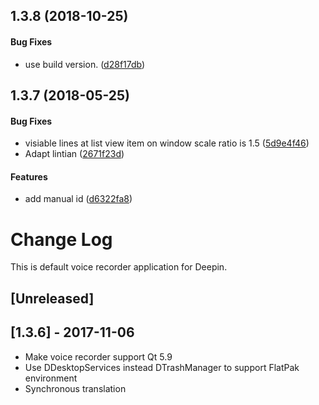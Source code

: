 <a name="1.3.8"></a>
## 1.3.8 (2018-10-25)


#### Bug Fixes

*   use build version. ([d28f17db](d28f17db))



<a name="1.3.7"></a>
## 1.3.7 (2018-05-25)


#### Bug Fixes

*   visiable lines at list view item on window scale ratio is 1.5 ([5d9e4f46](5d9e4f46))
*   Adapt lintian ([2671f23d](2671f23d))

#### Features

*   add manual id ([d6322fa8](d6322fa8))



# Change Log
This is default voice recorder application for Deepin.

## [Unreleased]


## [1.3.6] - 2017-11-06
- Make voice recorder support Qt 5.9
- Use DDesktopServices instead DTrashManager to support FlatPak environment
- Synchronous translation
